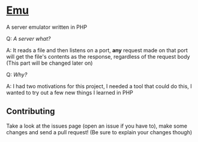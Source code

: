 [Emu](https://hrn4n.github.io/emulator)
===
A server emulator written in PHP

Q: *A server what?*

A: It reads a file and then listens on a port, **any** request made on that port will get the file's contents as the response, regardless of the request body (This part will be changed later on)

Q: *Why?*

A: I had two motivations for this project, I needed a tool that could do this, I wanted to try out a few new things I learned in PHP


Contributing
------------
Take a look at the issues page (open an issue if you have to), make some changes and send a pull request! (Be sure to explain  your changes though)